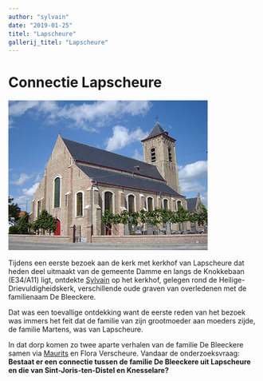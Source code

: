 ```yaml
---
author: "sylvain"
date: "2019-01-25"
titel: "Lapscheure"
gallerij_titel: "Lapscheure"
---
```

# Connectie Lapscheure

![kerkls](kerkls.jpg)

Tijdens een eerste bezoek aan de kerk met kerkhof van Lapscheure dat heden deel uitmaakt van de gemeente Damme en langs de Knokkebaan (E34/A11) ligt, ontdekte [Sylvain](1950-sylvain-de-bleeckere) op het kerkhof, gelegen rond de Heilige-Drievuldigheidskerk, verschillende oude graven van overledenen met de familienaam De Bleeckere.

Dat was een toevallige ontdekking want de eerste reden van het bezoek was immers het feit dat de familie van zijn grootmoeder aan moeders zijde, de familie Martens, was van Lapscheure.

In dat dorp komen zo twee aparte verhalen van de familie De Bleeckere samen via [Maurits](1916-maurits-de-bleeckere) en Flora Verscheure. Vandaar de onderzoeksvraag: **Bestaat er een connectie tussen de familie De Bleeckere uit Lapscheure en die van Sint-Joris-ten-Distel en Knesselare?**   

